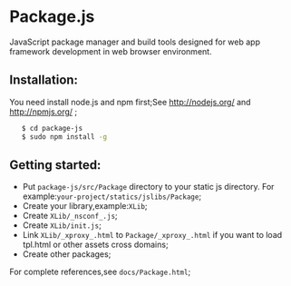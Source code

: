 # Package.js

JavaScript package manager and build tools designed for web app framework development in web browser environment.

## Installation:

You need install node.js and npm first;See http://nodejs.org/ and http://npmjs.org/ ;
```bash
   $ cd package-js
   $ sudo npm install -g
```

## Getting started:

* Put ```package-js/src/Package``` directory to your static js directory. For example:```your-project/statics/jslibs/Package```;
* Create your library,example:```XLib```;
* Create ```XLib/_nsconf_.js```;
* Create ```XLib/init.js```;
* Link ```XLib/_xproxy_.html``` to ```Package/_xproxy_.html``` if you want to load tpl.html or other assets cross domains;
* Create other packages;

For complete references,see ```docs/Package.html```;
